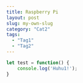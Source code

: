 ```yaml
---
title: Raspberry Pi
layout: post
slug: my-own-slug
category: "Cat2"
tags:
  - "Tag1"
  - "Tag2"
---
```

```javascript
let test = function() {
    console.log('Huhu1!');
}
```